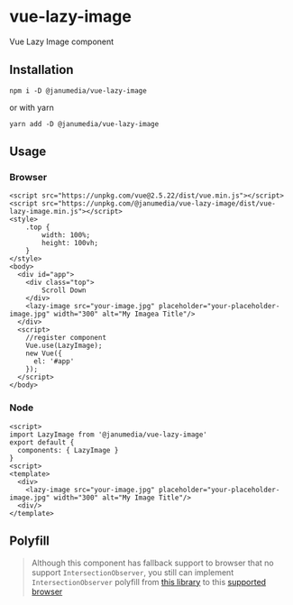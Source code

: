 # vue-lazy-image
Vue Lazy Image  component

## Installation
```
npm i -D @janumedia/vue-lazy-image
```
or with yarn
```
yarn add -D @janumedia/vue-lazy-image
```

## Usage
### Browser
```
<script src="https://unpkg.com/vue@2.5.22/dist/vue.min.js"></script>
<script src="https://unpkg.com/@janumedia/vue-lazy-image/dist/vue-lazy-image.min.js"></script>
<style>
    .top {
        width: 100%;
        height: 100vh;
    }
</style>
<body>
  <div id="app">
    <div class="top">
        Scroll Down
    </div>
    <lazy-image src="your-image.jpg" placeholder="your-placeholder-image.jpg" width="300" alt="My Imagea Title"/>
  </div>
  <script>
    //register component
    Vue.use(LazyImage);
    new Vue({
      el: '#app'
    });
  </script>
</body>
```
### Node
```
<script>
import LazyImage from '@janumedia/vue-lazy-image'
export default {
  components: { LazyImage }
}
<script>
<template>
  <div>
    <lazy-image src="your-image.jpg" placeholder="your-placeholder-image.jpg" width="300" alt="My Image Title"/>
  <div/>
</template>
```

## Polyfill
> Although this component has fallback support to browser that no support `IntersectionObserver`, you still can implement `IntersectionObserver` polyfill from [this library](https://github.com/w3c/IntersectionObserver/tree/master/polyfill) to this [supported browser](https://github.com/w3c/IntersectionObserver/tree/master/polyfill#browser-support)
